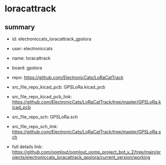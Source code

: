 # loracattrack
 
## summary 
* id: electroniccats_loracattrack_gpslora
* user: electroniccats
* name: loracattrack
* board: gpslora
* repo: https://github.com/ElectronicCats/LoRaCatTrack
* src_file_repo_kicad_pcb: GPSLoRa.kicad_pcb
* src_file_repo_kicad_pcb_link: https://github.com/ElectronicCats/LoRaCatTrack/tree/master/GPSLoRa.kicad_pcb


* src_file_repo_sch: GPSLoRa.sch
* src_file_repo_sch_link: https://github.com/ElectronicCats/LoRaCatTrack/tree/master/GPSLoRa.sch
* full details link: https://github.com/oomlout/oomlout_oomp_project_bot_v_2/tree/main/projects/electroniccats_loracattrack_gpslora/current_version/working  








